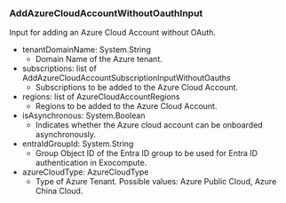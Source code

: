 ### AddAzureCloudAccountWithoutOauthInput
Input for adding an Azure Cloud Account without OAuth.

- tenantDomainName: System.String
  - Domain Name of the Azure tenant.
- subscriptions: list of AddAzureCloudAccountSubscriptionInputWithoutOauths
  - Subscriptions to be added to the Azure Cloud Account.
- regions: list of AzureCloudAccountRegions
  - Regions to be added to the Azure Cloud Account.
- isAsynchronous: System.Boolean
  - Indicates whether the Azure cloud account can be onboarded asynchronously.
- entraIdGroupId: System.String
  - Group Object ID of the Entra ID group to be used for Entra ID authentication in Exocompute.
- azureCloudType: AzureCloudType
  - Type of Azure Tenant. Possible values: Azure Public Cloud, Azure China Cloud.
